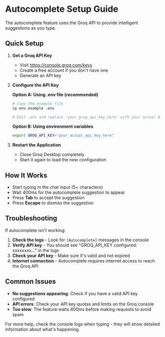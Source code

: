 # Autocomplete Setup Guide

The autocomplete feature uses the Groq API to provide intelligent suggestions as you type.

## Quick Setup

1. **Get a Groq API Key**
   - Visit https://console.groq.com/keys
   - Create a free account if you don't have one
   - Generate an API key

2. **Configure the API Key**
   
   **Option A: Using .env file (recommended)**
   ```bash
   # Copy the example file
   cp env.example .env
   
   # Edit .env and replace 'your_groq_api_key_here' with your actual API key
   ```

   **Option B: Using environment variables**
   ```bash
   export GROQ_API_KEY="your_actual_api_key_here"
   ```

3. **Restart the Application**
   - Close Groq Desktop completely
   - Start it again to load the new configuration

## How It Works

- Start typing in the chat input (5+ characters)
- Wait 400ms for the autocomplete suggestion to appear
- Press **Tab** to accept the suggestion
- Press **Escape** to dismiss the suggestion

## Troubleshooting

If autocomplete isn't working:

1. **Check the logs** - Look for `[Autocomplete]` messages in the console
2. **Verify API key** - You should see "GROQ_API_KEY configured: xxxxxxxx..." in the logs
3. **Check your API key** - Make sure it's valid and not expired
4. **Internet connection** - Autocomplete requires internet access to reach the Groq API

## Common Issues

- **No suggestions appearing**: Check if you have a valid API key configured
- **API errors**: Check your API key quotas and limits on the Groq console
- **Too slow**: The feature waits 400ms before making requests to avoid spam

For more help, check the console logs when typing - they will show detailed information about what's happening. 